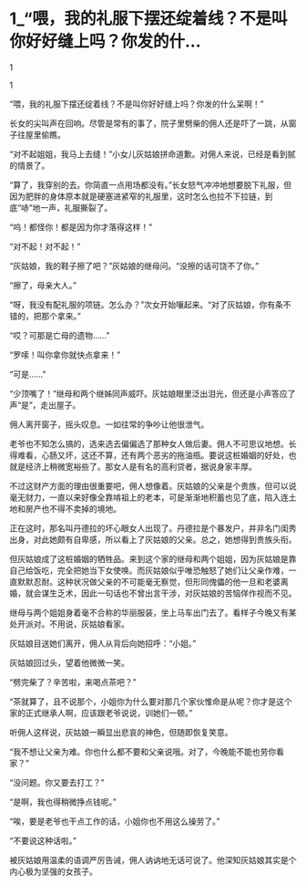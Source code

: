 # 1_“喂，我的礼服下摆还绽着线？不是叫你好好缝上吗？你发的什...

1

1

“喂，我的礼服下摆还绽着线？不是叫你好好缝上吗？你发的什么呆啊！”

长女的尖叫声在回响。尽管是常有的事了，院子里劈柴的佣人还是吓了一跳，从窗子往屋里偷瞧。

“对不起姐姐，我马上去缝！”小女儿灰姑娘拼命道歉。对佣人来说，已经是看到腻的情景了。

“算了，我穿别的去。你简直一点用场都没有。”长女怒气冲冲地想要脱下礼服，但因为肥胖的身体原本就是硬塞进紧窄的礼服里，这时怎么也拉不下拉链，到底“哧”地一声，礼服撕裂了。

“呜！都怪你！都是因为你才落得这样！”

“对不起！对不起！”

“灰姑娘，我的鞋子擦了吧？”灰姑娘的继母问。“没擦的话可饶不了你。”

“擦了，母亲大人。”

“呀，我没有配礼服的项链。怎么办？”次女开始嚷起来。“对了灰姑娘，你有条不错的，把那个拿来。”

“哎？可那是亡母的遗物……”

“罗嗦！叫你拿你就快点拿来！”

“可是……”

“少顶嘴了！”继母和两个继姊同声威吓。灰姑娘眼里泛出泪光，但还是小声答应了声“是”，走出屋子。

佣人离开窗子，摇头叹息。一如往常的争吵让他很泄气。

老爷也不知怎么搞的，选来选去偏偏选了那种女人做后妻。佣人不可思议地想。长得难看，心肠又坏，这还不算，还有两个恶劣的拖油瓶。要说这桩婚姻的好处，也就是经济上稍微宽裕些了。那女人是有名的高利贷者，据说身家丰厚。

不过这财产方面的理由很重要吧，佣人想像着。灰姑娘的父亲是个贵族，但可以说毫无财力，一直以来好像全靠啃祖上的老本，可是渐渐地积蓄也见了底，陷入连土地和房产也不得不卖掉的境地。

正在这时，那名叫丹德拉的坏心眼女人出现了。丹德拉是个暴发户，并非名门闺秀出身，对此她颇有自卑感，所以看上了灰姑娘的父亲。总之，她想得到贵族头衔。

但灰姑娘成了这桩婚姻的牺牲品。来到这个家的继母和两个姐姐，因为灰姑娘是靠自己给饭吃，完全把她当下女使唤。而灰姑娘似乎唯恐触怒了她们让父亲作难，一直默默忍耐。这种状况做父亲的不可能毫无察觉，但形同傀儡的他一旦和老婆离婚，就会谋生乏术，因此一句话也不曾出言干涉，对灰姑娘的苦恼佯作视而不见。

继母与两个姐姐身着毫不合称的华丽服装，坐上马车出门去了。看样子今晚又有某处开派对。不用说，灰姑娘看家。

灰姑娘目送她们离开，佣人从背后向她招呼：“小姐。”

灰姑娘回过头，望着他微微一笑。

“劈完柴了？辛苦啦，来喝点茶吧？”

“茶就算了，且不说那个，小姐你为什么要对那几个家伙惟命是从呢？你才是这个家的正式继承人啊，应该跟老爷说说，训她们一顿。”

听佣人这样说，灰姑娘一瞬显出悲哀的神色，但随即恢复笑意。

“我不想让父亲为难。你也什么都不要和父亲说哦。对了，今晚能不能也劳你看家？”

“没问题。你又要去打工？”

“是啊，我也得稍微挣点钱呢。”

“唉，要是老爷也干点工作的话，小姐你也不用这么操劳了。”

“不要说这种话啦。”

被灰姑娘用温柔的语调严厉告诫，佣人讷讷地无话可说了。他深知灰姑娘其实是个内心极为坚强的女孩子。